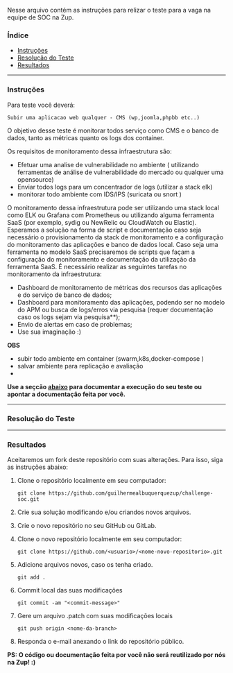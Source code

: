 Nesse arquivo contém as instruções para relizar o teste para a vaga na equipe de SOC na Zup.

### Índice
<!--ts-->
 * [Instruções](#instruções)</li>
 * [Resolução do Teste](#resolução-do-teste)</li>
 * [Resultados](#resultados)</li>
<!--te-->

---
### Instruções

Para teste você deverá:
```
Subir uma aplicacao web qualquer - CMS (wp,joomla,phpbb etc..)
```

O objetivo desse teste é monitorar todos serviço como CMS e o banco de dados, tanto as métricas quanto os logs dos container.


Os requisitos de monitoramento dessa infraestrutura são:

- Efetuar uma analise de vulnerabilidade no ambiente ( utilizando ferramentas de análise de vulnerabilidade do mercado ou qualquer uma opensource)
- Enviar todos logs para um concentrador de logs (utilizar a stack elk)
- monitorar todo ambiente com IDS/IPS (suricata ou snort ) 


O monitoramento dessa infraestrutura pode ser utilizando uma stack local como ELK ou Grafana com Prometheus ou utilizando alguma ferramenta SaaS (por exemplo, sydig ou NewRelic ou CloudWatch ou Elastic). Esperamos a solução na forma de script e documentação caso seja necessário o provisionamento da stack de monitoramento e a configuração do monitoramento das aplicações e banco de dados local. Caso seja uma ferramenta no modelo SaaS precisaremos de scripts que façam a configuração do monitoramento e documentação da utilização da ferramenta SaaS. É necessário realizar as seguintes tarefas no monitoramento da infraestrutura:

- Dashboard de monitoramento de métricas dos recursos das aplicações e do serviço de banco de dados;
- Dashboard para monitoramento das aplicações, podendo ser no modelo do APM ou busca de logs/erros via pesquisa (requer documentação caso os logs sejam via pesquisa**);
- Envio de alertas em caso de problemas;
- Use sua imaginação :)

**OBS**
- subir todo ambiente em container (swarm,k8s,docker-compose )
- salvar ambiente para replicação e avaliação
- 

**Use a seçcão [abaixo](#resolução-do-teste) para documentar a execução do seu teste ou apontar a documentação feita por você.**

---
### Resolução do Teste


---
### Resultados

Aceitaremos um fork deste repositório com suas alterações. Para isso, siga as instruções abaixo:

1. Clone o repositório localmente em seu computador:

   `git clone https://github.com/guilhermealbuquerquezup/challenge-soc.git`

2. Crie sua solução modificando e/ou criandos novos arquivos.

3. Crie o novo repositório no seu GitHub ou GitLab.

4. Clone o novo repositório localmente em seu computador:

   `git clone https://github.com/<usuario>/<nome-novo-repositorio>.git`

4. Adicione arquivos novos, caso os tenha criado.

   `git add .`

5. Commit local das suas modificações

   `git commit -am "<commit-message>"`

6. Gere um arquivo .patch com suas modificações locais

   `git push origin <nome-da-branch>`

7. Responda o e-mail anexando o link do repositório público.

**PS: O código ou documentação feita por você não será reutilizado por nós na Zup! :)**

